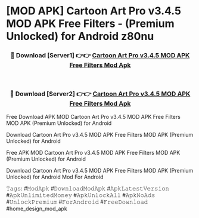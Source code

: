 # [MOD APK] Cartoon Art Pro v3.4.5 MOD APK Free Filters - (Premium Unlocked) for Android z80nu



<div align="center">
<h3>🔴 Download [Server1] 👉👉 <a href="https://momento.my/?title=Cartoon_Art_Pro_v3.4.5_MOD_APK_Free_Filters">Cartoon Art Pro v3.4.5 MOD APK Free Filters Mod Apk</a></h3><br>

<h3>🔴 Download [Server2] 👉👉 <a href="https://momento.my/?title=Cartoon_Art_Pro_v3.4.5_MOD_APK_Free_Filters">Cartoon Art Pro v3.4.5 MOD APK Free Filters Mod Apk</a></h3>
</div>



Free Download APK MOD Cartoon Art Pro v3.4.5 MOD APK Free Filters MOD APK (Premium Unlocked) for Android

Download Cartoon Art Pro v3.4.5 MOD APK Free Filters MOD APK (Premium Unlocked) for Android

Free APK MOD Cartoon Art Pro v3.4.5 MOD APK Free Filters MOD APK (Premium Unlocked) for Android

Download Cartoon Art Pro v3.4.5 MOD APK Free Filters MOD APK (Premium Unlocked) for Android Mod For Android

𝚃𝚊𝚐𝚜: #𝙼𝚘𝚍𝙰𝚙𝚔 #𝙳𝚘𝚠𝚗𝚕𝚘𝚊𝚍𝙼𝚘𝚍𝙰𝚙𝚔 #𝙰𝚙𝚔𝙻𝚊𝚝𝚎𝚜𝚝𝚅𝚎𝚛𝚜𝚒𝚘𝚗 #𝙰𝚙𝚔𝚄𝚗𝚕𝚒𝚖𝚒𝚝𝚎𝚍𝙼𝚘𝚗𝚎𝚢 #𝙰𝚙𝚔𝚄𝚗𝚕𝚘𝚌𝚔𝙰𝚕𝚕 #𝙰𝚙𝚔𝙽𝚘𝙰𝚍𝚜 #𝚄𝚗𝚕𝚘𝚌𝚔𝙿𝚛𝚎𝚖𝚒𝚞𝚖 #𝙵𝚘𝚛𝙰𝚗𝚍𝚛𝚘𝚒𝚍 #𝙵𝚛𝚎𝚎𝙳𝚘𝚠𝚗𝚕𝚘𝚊𝚍 #home_design_mod_apk

